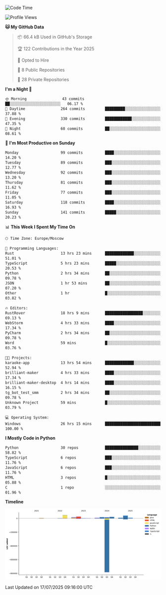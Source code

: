 <!--START_SECTION:waka-->
![Code Time](http://img.shields.io/badge/Code%20Time-740%20hrs%2059%20mins-blue)

![Profile Views](http://img.shields.io/badge/Profile%20Views-0-blue)

**🐱 My GitHub Data** 

> 📦 66.4 kB Used in GitHub's Storage 
 > 
> 🏆 122 Contributions in the Year 2025
 > 
> 💼 Opted to Hire
 > 
> 📜 8 Public Repositories 
 > 
> 🔑 28 Private Repositories 
 > 
**I'm a Night 🦉** 

```text
🌞 Morning                43 commits          ██░░░░░░░░░░░░░░░░░░░░░░░   06.17 % 
🌆 Daytime                264 commits         █████████░░░░░░░░░░░░░░░░   37.88 % 
🌃 Evening                330 commits         ████████████░░░░░░░░░░░░░   47.35 % 
🌙 Night                  60 commits          ██░░░░░░░░░░░░░░░░░░░░░░░   08.61 % 
```
📅 **I'm Most Productive on Sunday** 

```text
Monday                   99 commits          ████░░░░░░░░░░░░░░░░░░░░░   14.20 % 
Tuesday                  89 commits          ███░░░░░░░░░░░░░░░░░░░░░░   12.77 % 
Wednesday                92 commits          ███░░░░░░░░░░░░░░░░░░░░░░   13.20 % 
Thursday                 81 commits          ███░░░░░░░░░░░░░░░░░░░░░░   11.62 % 
Friday                   77 commits          ███░░░░░░░░░░░░░░░░░░░░░░   11.05 % 
Saturday                 118 commits         ████░░░░░░░░░░░░░░░░░░░░░   16.93 % 
Sunday                   141 commits         █████░░░░░░░░░░░░░░░░░░░░   20.23 % 
```


📊 **This Week I Spent My Time On** 

```text
🕑︎ Time Zone: Europe/Moscow

💬 Programming Languages: 
Rust                     13 hrs 23 mins      █████████████░░░░░░░░░░░░   51.01 % 
TypeScript               5 hrs 23 mins       █████░░░░░░░░░░░░░░░░░░░░   20.53 % 
Python                   2 hrs 34 mins       ██░░░░░░░░░░░░░░░░░░░░░░░   09.78 % 
JSON                     1 hr 53 mins        ██░░░░░░░░░░░░░░░░░░░░░░░   07.20 % 
Other                    1 hr                █░░░░░░░░░░░░░░░░░░░░░░░░   03.82 % 

🔥 Editors: 
RustRover                18 hrs 9 mins       █████████████████░░░░░░░░   69.13 % 
WebStorm                 4 hrs 33 mins       ████░░░░░░░░░░░░░░░░░░░░░   17.34 % 
PyCharm                  2 hrs 34 mins       ██░░░░░░░░░░░░░░░░░░░░░░░   09.78 % 
Word                     59 mins             █░░░░░░░░░░░░░░░░░░░░░░░░   03.76 % 

🐱‍💻 Projects: 
karaoke-app              13 hrs 54 mins      █████████████░░░░░░░░░░░░   52.94 % 
brilliant-maker          4 hrs 33 mins       ████░░░░░░░░░░░░░░░░░░░░░   17.34 % 
brilliant-maker-desktop  4 hrs 14 mins       ████░░░░░░░░░░░░░░░░░░░░░   16.15 % 
tg_bot_test_smm          2 hrs 34 mins       ██░░░░░░░░░░░░░░░░░░░░░░░   09.78 % 
Unknown Project          59 mins             █░░░░░░░░░░░░░░░░░░░░░░░░   03.79 % 

💻 Operating System: 
Windows                  26 hrs 15 mins      █████████████████████████   100.00 % 
```

**I Mostly Code in Python** 

```text
Python                   30 repos            ███████████████░░░░░░░░░░   58.82 % 
TypeScript               6 repos             ███░░░░░░░░░░░░░░░░░░░░░░   11.76 % 
JavaScript               6 repos             ███░░░░░░░░░░░░░░░░░░░░░░   11.76 % 
HTML                     3 repos             █░░░░░░░░░░░░░░░░░░░░░░░░   05.88 % 
C                        1 repo              ░░░░░░░░░░░░░░░░░░░░░░░░░   01.96 % 
```



**Timeline**

![Lines of Code chart](https://raw.githubusercontent.com/adlemx/adlemx/main/assets/bar_graph.png)


 Last Updated on 17/07/2025 09:16:00 UTC
<!--END_SECTION:waka-->
